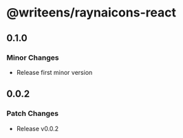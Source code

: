 # @writeens/raynaicons-react

## 0.1.0

### Minor Changes

- Release first minor version

## 0.0.2

### Patch Changes

- Release v0.0.2

